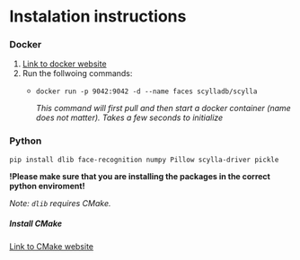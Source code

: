 # Instalation instructions
### Docker 
1. [Link to docker website](https://www.docker.com)
2. Run the follwoing commands:
   - `docker run -p 9042:9042 -d --name faces scylladb/scylla`

     *This command will first pull and then start a docker container (name does not matter). Takes a few seconds to initialize*

### Python 
`pip install dlib face-recognition numpy Pillow scylla-driver pickle`

**!Please make sure that you are installing the packages in the correct python enviroment!**

*Note: `dlib` requires CMake.*

##### Install CMake
[Link to CMake website](https://cmake.org)

     
